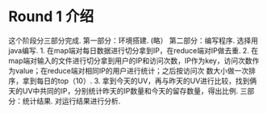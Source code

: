 # Round 1 介绍
这个阶段分三部分完成.
第一部分：环境搭建.
                  (略）
第二部分：编写程序.
                  选择用java编写.
                  1. 在map端对每日数据进行切分拿到IP，在reduce端对IP做去重.
                  2. 在map端对输入的文件进行切分拿到用户的IP和访问次数，IP作为key，访问次数作为value；在reduce端对相同IP的用户进行统计；之后按访问次                      数大小做一次排序，拿到每日的top（10）.
                  3. 拿到今天的UV，再与昨天的UV进行比较，找到俩天的UV中共同的IP，分别统计昨天的IP数量和今天的留存数量，得出比例.
三部分：统计结果.
                  对运行结果进行分析.
